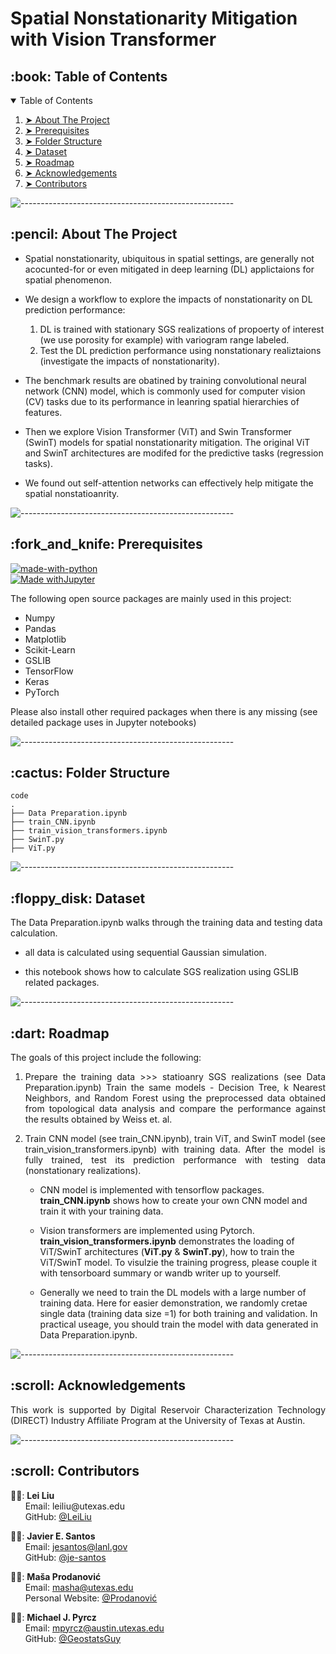 # Spatial Nonstationarity Mitigation with Vision Transformer

<!-- TABLE OF CONTENTS -->
<h2 id="table-of-contents"> :book: Table of Contents</h2>

<details open="open">
  <summary>Table of Contents</summary>
  <ol>
    <li><a href="#about-the-project"> ➤ About The Project</a></li>
    <li><a href="#prerequisites"> ➤ Prerequisites</a></li>
    <li><a href="#folder-structure"> ➤ Folder Structure</a></li>
    <li><a href="#dataset"> ➤ Dataset</a></li>
    <li><a href="#roadmap"> ➤ Roadmap</a></li>
    <li><a href="#acknowledgements"> ➤ Acknowledgements</a></li>
    <li><a href="#contributors"> ➤ Contributors</a></li>
  </ol>
</details>

![-----------------------------------------------------](https://raw.githubusercontent.com/andreasbm/readme/master/assets/lines/rainbow.png)

<!-- ABOUT THE PROJECT -->
<h2 id="about-the-project"> :pencil: About The Project</h2>

<p align="justify"> 
 
* Spatial nonstationarity, ubiquitous in spatial settings, are generally not acocunted-for or even mitigated in deep learning (DL) applictaions for spatial phenomenon.

* We design a workflow to explore the impacts of nonstationarity on DL prediction performance:
  1. DL is trained with stationary SGS realizations of propoerty of interest (we use porosity for example) with variogram range labeled.
  2. Test the DL prediction performance using nonstationary realiztaions (investigate the impacts of nonstationarity).

* The benchmark results are obatined by training convolutional neural network (CNN) model, which is commonly used for computer vision (CV) tasks due to its performance in leanring spatial hierarchies of features. 

* Then we explore Vision Transformer (ViT) and Swin Transformer (SwinT) models for spatial nonstationarity mitigation. The original ViT and SwinT architectures are modifed for the predictive tasks (regression tasks).

* We found out self-attention networks can effectively help mitigate the spatial nonstatioanrity.
</p>

![-----------------------------------------------------](https://raw.githubusercontent.com/andreasbm/readme/master/assets/lines/rainbow.png)

<!-- PREREQUISITES -->
<h2 id="prerequisites"> :fork_and_knife: Prerequisites</h2>

[![made-with-python](https://img.shields.io/badge/Made%20with-Python-1f425f.svg)](https://www.python.org/) <br>
[![Made withJupyter](https://img.shields.io/badge/Made%20with-Jupyter-orange?style=for-the-badge&logo=Jupyter)](https://jupyter.org/try) <br>

<!--This project is written in Python programming language. <br>-->
The following open source packages are mainly used in this project:
* Numpy
* Pandas
* Matplotlib
* Scikit-Learn
* GSLIB
* TensorFlow
* Keras
* PyTorch

Please also install other required packages when there is any missing (see detailed package uses in Jupyter notebooks)

![-----------------------------------------------------](https://raw.githubusercontent.com/andreasbm/readme/master/assets/lines/rainbow.png)

<!-- :paw_prints:-->
<!-- FOLDER STRUCTURE -->
<h2 id="folder-structure"> :cactus: Folder Structure</h2>

    code
    .
    ├── Data Preparation.ipynb
    ├── train_CNN.ipynb
    ├── train_vision_transformers.ipynb  
    ├── SwinT.py    
    ├── ViT.py


![-----------------------------------------------------](https://raw.githubusercontent.com/andreasbm/readme/master/assets/lines/rainbow.png)
<!-- DATASET -->
<h2 id="dataset"> :floppy_disk: Dataset</h2>
<p> 
  The Data Preparation.ipynb walks through the training data and testing data calculation.
  
  * all data is calculated using sequential Gaussian simulation.
  
  * this notebook shows how to calculate SGS realization using GSLIB related packages.
</p>

![-----------------------------------------------------](https://raw.githubusercontent.com/andreasbm/readme/master/assets/lines/rainbow.png)

<!-- ROADMAP -->
<h2 id="roadmap"> :dart: Roadmap</h2>

<p align="justify"> 
  The goals of this project include the following:
<ol>
  <li>
    <p align="justify"> 
      Prepare the training data >>> statioanry SGS realizations (see Data Preparation.ipynb)
      Train the same models - Decision Tree, k Nearest Neighbors, and Random Forest using the preprocessed data obtained from topological data analysis and compare the
      performance against the results obtained by Weiss et. al.
    </p>
  </li>
  <li>
    <p align="justify"> 
      Train CNN model (see train_CNN.ipynb), train ViT, and SwinT model (see train_vision_transformers.ipynb) with training data. After the model is fully trained, test its prediction performance with testing data (nonstationary realizations).
    </p>
  </li>
<p align="justify">  
  
* CNN model is implemented with tensorflow packages. <b>train_CNN.ipynb</b> shows how to create your own CNN model and train it with your training data. 
      
* Vision transformers are implemented using Pytorch. <b>train_vision_transformers.ipynb</b> demonstrates the loading of ViT/SwinT architectures (<b>ViT.py</b> & <b>SwinT.py</b>), how to train the ViT/SwinT model. To visulzie the training progress, please couple it with tensorboard summary or wandb writer up to yourself.  
      
* Generally we need to train the DL models with a large number of training data. Here for easier demonstration, we randomly cretae single data (training data size =1) for both training and validation. In practical useage, you should train the model with data generated in Data Preparation.ipynb.
</p>
</ol>
</p>

![-----------------------------------------------------](https://raw.githubusercontent.com/andreasbm/readme/master/assets/lines/rainbow.png)

<!-- ACKNOWLEDGEMENTS -->
<h2 id="acknowledgements"> :scroll: Acknowledgements</h2>
<p align="justify"> 
This work is supported by Digital Reservoir Characterization Technology (DIRECT) Industry Affiliate Program at the University of Texas at Austin.
</p>


![-----------------------------------------------------](https://raw.githubusercontent.com/andreasbm/readme/master/assets/lines/rainbow.png)

<!-- CONTRIBUTORS -->
<h2 id="contributors"> :scroll: Contributors</h2>

<p>  
  👩‍🎓: <b>Lei Liu</b> <br>
  &nbsp;&nbsp;&nbsp;&nbsp;&nbsp; Email: <a>leiliu@utexas.edu</a> <br>
  &nbsp;&nbsp;&nbsp;&nbsp;&nbsp; GitHub: <a href="https://github.com/divyabhagavathiappan">@LeiLiu</a> <br>
  
  👨‍💻: <b>Javier E. Santos</b> <br>
  &nbsp;&nbsp;&nbsp;&nbsp;&nbsp; Email: <a>jesantos@lanl.gov</a> <br>
  &nbsp;&nbsp;&nbsp;&nbsp;&nbsp; GitHub: <a href="https://github.com/je-santos">@je-santos</a> <br>

  👩‍🏫: <b>Maša Prodanović</b> <br>
  &nbsp;&nbsp;&nbsp;&nbsp;&nbsp; Email: <a>masha@utexas.edu</a> <br>
  &nbsp;&nbsp;&nbsp;&nbsp;&nbsp; Personal Website: <a href="https://sites.google.com/utexas.edu/masha/home">@Prodanović</a> <br>

  👨‍🏫: <b>Michael J. Pyrcz</b> <br>
  &nbsp;&nbsp;&nbsp;&nbsp;&nbsp; Email: <a>mpyrcz@austin.utexas.edu</a> <br>
  &nbsp;&nbsp;&nbsp;&nbsp;&nbsp; GitHub: <a href="https://github.com/GeostatsGuy">@GeostatsGuy</a> <br>
</p>
<br>
